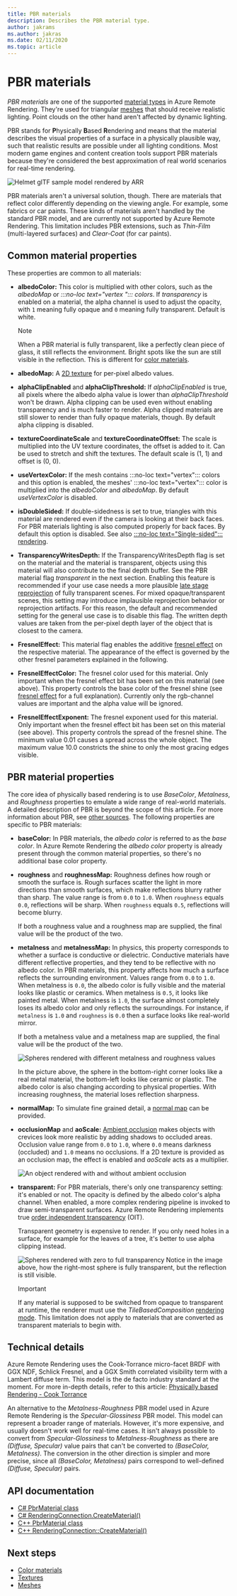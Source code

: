 ```yaml
---
title: PBR materials
description: Describes the PBR material type.
author: jakrams
ms.author: jakras
ms.date: 02/11/2020
ms.topic: article
---
```


# PBR materials

*PBR materials* are one of the supported [material types](../../concepts/materials.md) in Azure Remote Rendering. They're used for triangular [meshes](../../concepts/meshes.md) that should receive realistic lighting. Point clouds on the other hand aren't affected by dynamic lighting.

PBR stands for **P**hysically **B**ased **R**endering and means that the material describes the visual properties of a surface in a physically plausible way, such that realistic results are possible under all lighting conditions. Most modern game engines and content creation tools support PBR materials because they're considered the best approximation of real world scenarios for real-time rendering.

![Helmet glTF sample model rendered by ARR](media/helmet.png)

PBR materials aren't a universal solution, though. There are materials that reflect color differently depending on the viewing angle. For example, some fabrics or car paints. These kinds of materials aren't handled by the standard PBR model, and are currently not supported by Azure Remote Rendering. This limitation includes PBR extensions, such as *Thin-Film* (multi-layered surfaces) and *Clear-Coat* (for car paints).

## Common material properties

These properties are common to all materials:

* **albedoColor:** This color is multiplied with other colors, such as the *albedoMap* or *:::no-loc text="vertex "::: colors*. If *transparency* is enabled on a material, the alpha channel is used to adjust the opacity, with `1` meaning fully opaque and `0` meaning fully transparent. Default is white.

  > [!NOTE]
  > When a PBR material is fully transparent, like a perfectly clean piece of glass, it still reflects the environment. Bright spots like the sun are still visible in the reflection. This is different for [color materials](color-materials.md).

* **albedoMap:** A [2D texture](../../concepts/textures.md) for per-pixel albedo values.

* **alphaClipEnabled** and **alphaClipThreshold:** If *alphaClipEnabled* is true, all pixels where the albedo alpha value is lower than *alphaClipThreshold* won't be drawn. Alpha clipping can be used even without enabling transparency and is much faster to render. Alpha clipped materials are still slower to render than fully opaque materials, though. By default alpha clipping is disabled.

* **textureCoordinateScale** and **textureCoordinateOffset:** The scale is multiplied into the UV texture coordinates, the offset is added to it. Can be used to stretch and shift the textures. The default scale is (1, 1) and offset is (0, 0).

* **useVertexColor:** If the mesh contains :::no-loc text="vertex"::: colors and this option is enabled, the meshes' :::no-loc text="vertex"::: color is multiplied into the *albedoColor* and *albedoMap*. By default *useVertexColor* is disabled.

* **isDoubleSided:** If double-sidedness is set to true, triangles with this material are rendered even if the camera is looking at their back faces. For PBR materials lighting is also computed properly for back faces. By default this option is disabled. See also [:::no-loc text="Single-sided"::: rendering](single-sided-rendering.md).

* **TransparencyWritesDepth:** If the TransparencyWritesDepth flag is set on the material and the material is transparent, objects using this material will also contribute to the final depth buffer. See the PBR material flag *transparent* in the next section. Enabling this feature is recommended if your use case needs a more plausible [late stage reprojection](late-stage-reprojection.md) of fully transparent scenes. For mixed opaque/transparent scenes, this setting may introduce implausible reprojection behavior or reprojection artifacts. For this reason, the default and recommended setting for the general use case is to disable this flag. The written depth values are taken from the per-pixel depth layer of the object that is closest to the camera.

* **FresnelEffect:** This material flag enables the additive [fresnel effect](../../overview/features/fresnel-effect.md) on the respective material. The appearance of the effect is governed by the other fresnel parameters explained in the following. 

* **FresnelEffectColor:** The fresnel color used for this material. Only important when the fresnel effect bit has been set on this material (see above). This property controls the base color of the fresnel shine (see [fresnel effect](../../overview/features/fresnel-effect.md) for a full explanation). Currently only the rgb-channel values are important and the alpha value will be ignored.

* **FresnelEffectExponent:** The fresnel exponent used for this material. Only important when the fresnel effect bit has been set on this material (see above). This property controls the spread of the fresnel shine. The minimum value 0.01 causes a spread across the whole object. The maximum value 10.0 constricts the shine to only the most gracing edges visible.

## PBR material properties

The core idea of physically based rendering is to use *BaseColor*, *Metalness*, and *Roughness* properties to emulate a wide range of real-world materials. A detailed description of PBR is beyond the scope of this article. For more information about PBR, see [other sources](http://www.pbr-book.org). The following properties are specific to PBR materials:

* **baseColor:** In PBR materials, the *albedo color* is referred to as the *base color*. In Azure Remote Rendering the *albedo color* property is already present through the common material properties, so there's no additional base color property.

* **roughness** and **roughnessMap:** Roughness defines how rough or smooth the surface is. Rough surfaces scatter the light in more directions than smooth surfaces, which make reflections blurry rather than sharp. The value range is from `0.0` to `1.0`. When `roughness` equals `0.0`, reflections will be sharp. When `roughness` equals `0.5`, reflections will become blurry.

  If both a roughness value and a roughness map are supplied, the final value will be the product of the two.

* **metalness** and **metalnessMap:** In physics, this property corresponds to whether a surface is conductive or dielectric. Conductive materials have different reflective properties, and they tend to be reflective with no albedo color. In PBR materials, this property affects how much a surface reflects the surrounding environment. Values range from `0.0` to `1.0`. When metalness is `0.0`, the albedo color is fully visible and the material looks like plastic or ceramics. When metalness is `0.5`, it looks like painted metal. When metalness is `1.0`, the surface almost completely loses its albedo color and only reflects the surroundings. For instance, if `metalness` is `1.0` and `roughness` is `0.0` then a surface looks like real-world mirror.

  If both a metalness value and a metalness map are supplied, the final value will be the product of the two.

  ![Spheres rendered with different metalness and roughness values](./media/metalness-roughness.png)

  In the picture above, the sphere in the bottom-right corner looks like a real metal material, the bottom-left looks like ceramic or plastic. The albedo color is also changing according to physical properties. With increasing roughness, the material loses reflection sharpness.

* **normalMap:** To simulate fine grained detail, a [normal map](https://en.wikipedia.org/wiki/Normal_mapping) can be provided.

* **occlusionMap** and **aoScale:** [Ambient occlusion](https://en.wikipedia.org/wiki/Ambient_occlusion) makes objects with crevices look more realistic by adding shadows to occluded areas. Occlusion value range from `0.0` to `1.0`, where `0.0` means darkness (occluded) and `1.0` means no occlusions. If a 2D texture is provided as an occlusion map, the effect is enabled and *aoScale* acts as a multiplier.

  ![An object rendered with and without ambient occlusion](./media/boom-box-ao2.gif)

* **transparent:** For PBR materials, there's only one transparency setting: it's enabled or not. The opacity is defined by the albedo color's alpha channel. When enabled, a more complex rendering pipeline is invoked to draw semi-transparent surfaces. Azure Remote Rendering implements true [order independent transparency](https://en.wikipedia.org/wiki/Order-independent_transparency) (OIT).

  Transparent geometry is expensive to render. If you only need holes in a surface, for example for the leaves of a tree, it's better to use alpha clipping instead.

  ![Spheres rendered with zero to full transparency](./media/transparency.png)
  Notice in the image above, how the right-most sphere is fully transparent, but the reflection is still visible.

  > [!IMPORTANT]
  > If any material is supposed to be switched from opaque to transparent at runtime, the renderer must use the *TileBasedComposition* [rendering mode](../../concepts/rendering-modes.md). This limitation does not apply to materials that are converted as transparent materials to begin with.

## Technical details

Azure Remote Rendering uses the Cook-Torrance micro-facet BRDF with GGX NDF, Schlick Fresnel, and a GGX Smith correlated visibility term with a Lambert diffuse term. This model is the de facto industry standard at the moment. For more in-depth details, refer to this article: [Physically based Rendering - Cook Torrance](http://www.codinglabs.net/article_physically_based_rendering_cook_torrance.aspx)

 An alternative to the *Metalness-Roughness* PBR model used in Azure Remote Rendering is the *Specular-Glossiness* PBR model. This model can represent a broader range of materials. However, it's more expensive, and usually doesn't work well for real-time cases.
 It isn't always possible to convert from *Specular-Glossiness* to *Metalness-Roughness* as there are *(Diffuse, Specular)* value pairs that can't be converted to *(BaseColor, Metalness)*. The conversion in the other direction is simpler and more precise, since all *(BaseColor, Metalness)* pairs correspond to well-defined *(Diffuse, Specular)* pairs.

## API documentation

* [C# PbrMaterial class](/dotnet/api/microsoft.azure.remoterendering.pbrmaterial)
* [C# RenderingConnection.CreateMaterial()](/dotnet/api/microsoft.azure.remoterendering.renderingconnection.creatematerial)
* [C++ PbrMaterial class](/cpp/api/remote-rendering/pbrmaterial)
* [C++ RenderingConnection::CreateMaterial()](/cpp/api/remote-rendering/renderingconnection#creatematerial)

## Next steps

* [Color materials](color-materials.md)
* [Textures](../../concepts/textures.md)
* [Meshes](../../concepts/meshes.md)